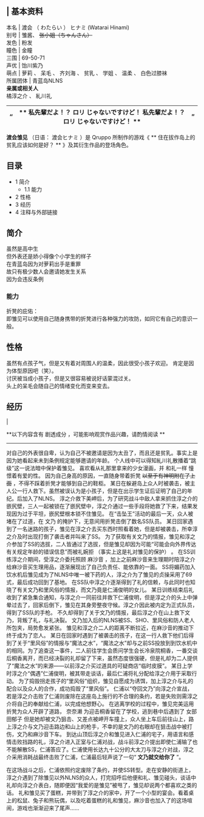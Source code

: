 |  **基本资料**  
---  
本名  |  渡会  （  わたらい  ）  ヒナミ  (Watarai Hinami)   
别号  |  雏酱、 ~~张小姐（ちゃんさん）~~  
发色  |  粉发   
瞳色  |  金瞳   
三围  |  69-50-71   
声优  |  饴川紫乃   
萌点  |  萝莉  、  呆毛  、  齐刘海  、  贫乳  、  学姐  、  温柔  、  白色过膝袜   
所属团体  |  青蓝岛NLNS   
**亲属或相关人**  
橘淳之介  、  糺川礼  
  
|  “  |  ** 私先輩だよ！？  ロリ  じゃないですけど！  私先輩だよ！？  ロリ  じゃないですけど！  ** |  ”   
---|---|---  
  
**渡会雏见** （日语：  渡会ヒナミ  ）是  Qruppo  所制作的游戏《 ** 住在拔作岛上的贫乳应该如何是好？  **
》及其衍生作品的登场角色。

##  目录

  * 1  简介 
    * 1.1  能力 
  * 2  性格 
  * 3  经历 
  * 4  注释与外部链接 

##  简介

虽然是高中生  
但外表还是娇小得像个小学生的样子  
在青蓝岛因为对萝莉出手是重罪  
故只有极少数人会邀请她发生关系  
因为会违反条例

###  能力

折凳的庇佑：  
即雏见可以使用自己随身携带的折凳进行各种强力的攻防，如同它有自己的意识一般。

##  性格

虽然有点孩子气，但是又有着对周围人的温柔，因此很受小孩子欢迎。  肯定是因为体型原因吧（笑）。  
讨厌被当成小孩子，但是又很容易被说好话蒙混过关。  
头上的呆毛会随自己的情绪变化而变来变去。

##  经历

|

**以下内容含有 剧透成分  ，可能影响观赏作品兴趣，请酌情阅读 **  
  
---  
  
对自己的外表很自卑，认为自己不被邀请是因为太丑了，而且还是贫乳。事实上是因为她看起来未到条例规定能够邀请的年龄。
个人线中可以得知糺川礼散播着“跳级”这一说法暗中保护着雏见。  喜欢看从礼那里拿来的少女漫画，并  和礼一样  憧憬着有爱的性。
因为自己身高的原因，一直随身带着折凳 ~~以至于有神明附在了上面~~ ，不得不踩着折凳才能够到自己的鞋柜。
某日在躲避岛上众人时被袭击，被主人公一行人救下。虽然被误认为是小孩子，但是在出示学生证后证明了自己的年纪。后加入了NLNS。
淳之介救下美岬后，为了研究战斗中敌人拿来抓住淳之介的嵌尻壁，三人一起被锁在了嵌尻壁中，淳之介通过一些手段将她救了下来，结果发现因为过于平坦，嵌尻壁根本锁不住雏见。
在“击坠王”活动的最后一天，众人被堵在了过道，在  文乃  的掩护下，无意间用折凳击倒了数名SS队员。
某日回家遇到了一名迷路的孩子，雏见在淳之介去买东西时照看着她，但是却被袭击，所幸淳之介及时出现打倒了袭击者并叫来了SS。
为了获取有关文乃的情报，雏见和淳之介参加了SS的选拔，二人皆通过了选拔，但是雏见却因为可能“可能会向外界传达有关规定年龄的错误信息”而被礼婉拒
（事实上这是礼对雏见的保护）  。  在SS训练淳之介期间，受淳之介委托照顾  麻沙音
，加上之前麻沙音来生理期时陪淳之介给麻沙音买生理用品，逐渐展现出了自己负责任、能依靠的一面。
SS将媚药加入饮水机后雏见成为了NLNS中唯一被下药的人，淳之介为了雏见的贞操采用了69式，最后成功回到了基地。
在SS队中淳之介逐渐得到了礼的信赖，与此同时也知晓了有关文乃和里风俗的情报，而文乃竟是仁浦俊明的女儿。
某日训练结束后礼收到了紧急集合通知，与淳之介一同前往并救下仁浦俊明，但是淳之介的头上中弹晕过去了，回家后倒下，雏见在其身旁整夜守候。淳之介因此被内定为正式队员，得到了SS队的手枪。
不久却得到了关于文乃的情报，最后淳之介在山上救下文乃，背叛了礼，与礼决裂。  文乃加入后的NLNS被SS、SHO、里风俗和防人老人所包夹，局势愈发紧张。
雏见和淳之介二人的距离不断拉近，在麻沙音的推动下终于成为了恋人。
某日在回家时遇到了被袭击的孩子，在这一行人救下他们后得到了关于“里风俗”的情报与“魔法之水”，“魔法之水”却与之前SS投放到到饮水机中的相同。为了追查这一事件，二人前往学生会质问学生会长冷泉院桐香，一番交谈后桐香离开，而已经决裂的礼却留了下来，虽然态度很强硬，但是礼却为二人提供了“魔法之水”的来源——以前淳之介买过道具的可疑商店“临时皮膜”。
某日上学时淳之介“偶遇”仁浦俊明，被其带走谈话，最后仁浦将礼分配给淳之介用于采取行动。
为了捣毁拐走孩子的“里风俗”组织，雏见自愿成为诱饵，加上淳之介与礼的配合以及众人的合作，成功捣毁了“里风俗”。
仁浦以“夺回文乃”向淳之介宣战，若是淳之介击败了仁浦则废除在这座岛上施行的不合理的条约，若是失败则需淳之介将自己的奉献给仁浦，以完成他想野心。
在逃离学校的过程中，雏见完美运用折凳为众人开辟了道路，  奈奈濑  为迎击桐香留在了学校，逃到巷中后遇到了  女部田郁子
但是她却被文乃狙击、又差点被岬开车撞上，众人坐上车后前往山上，路上淳之介与文乃迎击路边和山上的枪手，不幸的是文乃的右眼却在狙击战中被打伤，文乃和麻沙音下车。
到达山顶后淳之介和雏见进入仁浦的宅子，用语言和感情击败挡路的礼，淳之介进入正室与仁浦对战，战斗前淳之介提出即使仁浦输了也不能解散SS，仁浦答应了。仁浦使用长达九十公分的大太刀与淳之介对战，淳之介采用消耗战最终击败了仁浦，仁浦最后轻声说了一句“
**文乃就交给你了** ”。  </br>

在这场战斗之后，仁浦依照约定废除了条约，并使SS转型。走在安静的街道上，淳之介遇到了除雏见以外NLNS的众人，打完招呼后他便和礼、雏见碰头，谈话中礼却向淳之介表白，随即便因“我爱的是雏见”被甩了，雏见却说两个都喜欢之类的话。
礼和雏见买了蛋糕，并带到了淳之介的家中，开了一个小型的宴会。看着桌上的松鼠、兔子和熊玩偶，以及吃着蛋糕的礼和雏见，麻沙音也加入了的这场喧闹，游戏也渐渐迎来了尾声……
</br>  
  